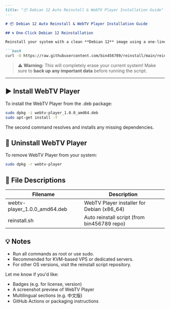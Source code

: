
```markdown
---
title: "📦 Debian 12 Auto Reinstall & WebTV Player Installation Guide"
---

# 📦 Debian 12 Auto Reinstall & WebTV Player Installation Guide

## 🌀 One-Click Debian 12 Reinstallation

Reinstall your system with a clean **Debian 12** image using a one-liner:

```bash
curl -O https://raw.githubusercontent.com/bin456789/reinstall/main/reinstall.sh && bash reinstall.sh debian 12 --password 123456 && reboot
```

> ⚠️ **Warning:** This will completely erase your current system!
> Make sure to **back up any important data** before running the script.

---

## ▶️ Install WebTV Player

To install the WebTV Player from the .deb package:

```bash
sudo dpkg -i webtv-player_1.0.0_amd64.deb
sudo apt-get install -f
```

The second command resolves and installs any missing dependencies.

## 🧹 Uninstall WebTV Player

To remove WebTV Player from your system:

```bash
sudo dpkg -r webtv-player
```

## 📂 File Descriptions

| Filename                      | Description                                  |
|-------------------------------|----------------------------------------------|
| webtv-player_1.0.0_amd64.deb  | WebTV Player installer for Debian (x86_64)   |
| reinstall.sh                  | Auto reinstall script (from bin456789 repo)  |

## 💡 Notes

- Run all commands as root or use sudo.
- Recommended for KVM-based VPS or dedicated servers.
- For other OS versions, visit the reinstall script repository.

Let me know if you'd like:
- Badges (e.g. for license, version)
- A screenshot preview of WebTV Player
- Multilingual sections (e.g. 中文版)
- GitHub Actions or packaging instructions
```
